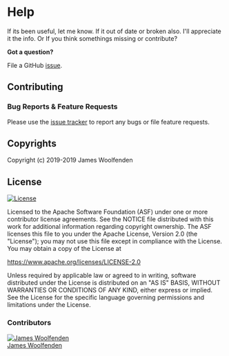 # Help

If its been useful, let me know. If it out of date or broken also. I'll appreciate it the info. Or If you think somethings missing or contribute?

**Got a question?**

File a GitHub [issue](https://github.com/JamesWoolfenden/learn-packer-web/issues).

## Contributing

### Bug Reports & Feature Requests

Please use the [issue tracker](https://github.com/JamesWoolfenden/learn-packer-web/issues) to report any bugs or file feature requests.

## Copyrights

Copyright (c) 2019-2019 James Woolfenden

## License

[![License](https://img.shields.io/badge/License-Apache%202.0-blue.svg)](https://opensource.org/licenses/Apache-2.0)

Licensed to the Apache Software Foundation (ASF) under one
or more contributor license agreements. See the NOTICE file
distributed with this work for additional information
regarding copyright ownership. The ASF licenses this file
to you under the Apache License, Version 2.0 (the
"License"); you may not use this file except in compliance
with the License. You may obtain a copy of the License at

<https://www.apache.org/licenses/LICENSE-2.0>

Unless required by applicable law or agreed to in writing,
software distributed under the License is distributed on an
"AS IS" BASIS, WITHOUT WARRANTIES OR CONDITIONS OF ANY
KIND, either express or implied. See the License for the
specific language governing permissions and limitations
under the License.

### Contributors

[![James Woolfenden][jameswoolfenden_avatar]][jameswoolfenden_homepage]<br/>[James Woolfenden][jameswoolfenden_homepage]

[jameswoolfenden_homepage]: https://github.com/jameswoolfenden
[jameswoolfenden_avatar]: https://github.com/jameswoolfenden.png?size=150
[github]: https://github.com/jameswoolfenden
[linkedin]: https://www.linkedin.com/in/jameswoolfenden/
[twitter]: https://twitter.com/JimWoolfenden
[share_twitter]: https://twitter.com/intent/tweet/?text=https://github.com/JamesWoolfenden/learn-packer-web
[share_linkedin]: https://www.linkedin.com/shareArticle?mini=true&title=github.com/JamesWoolfenden/learn-packer-web
[share_reddit]: https://reddit.com/submit/?url=https://github.com/JamesWoolfenden/learn-packer-web
[share_facebook]: https://facebook.com/sharer/sharer.php?u=https://github.com/JamesWoolfenden/learn-packer-web
[share_email]: mailto:?subject=learn-packer&body=https://github.com/JamesWoolfenden/learn-packer-web
